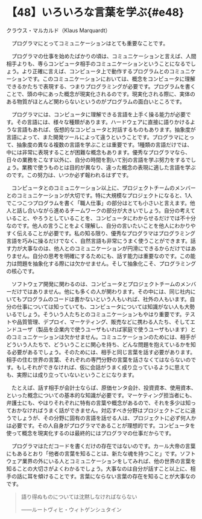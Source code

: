 # 【48】いろいろな言葉を学ぶ{#e48}

<div class="author">クラウス・マルカルド（Klaus Marquardt）</div>

　プログラマにとってコミュニケーションはとても重要なことです。

　プログラマの仕事を始めたばかりの頃は、コミュニケーションと言えば、人間相手よりも、専らコンピュータ相手のコミュニケーションということになるでしょう。より正確に言えば、コンピュータ上で動作するプログラムとのコミュニケーションです。このコミュニケーションにおいては、概念をコンピュータに理解できるかたちで表現する、つまりプログラミングが必要です。プログラムを書くことで、頭の中にあった概念が現実化されるのです。現実化される際に、実体のある物質がほとんど関わらないというのがプログラムの面白いところです。

　プログラマには、コンピュータに理解できる言語を上手く操る能力が必要です。その言語には、様々な種類があります。ハードウェアに直接に語りかけるような言語もあれば、仮想的なコンピュータと対話するものもあります。抽象度が言語によって、また開発ツールによって違うということです。プログラマにとって、抽象度の異なる複数の言語を学ぶことは重要です。1種類の言語だけでは、中には非常に表現することが困難な概念もあります。優秀なプログラマなら、日々の業務をこなす以外に、自分の時間を割いて別の言語を学ぶ努力をするでしょう。業務で使うものとは目的が異なり、違った概念の表現に適した言語を学ぶのです。この努力は、いつか必ず報われるはずです。

　コンピュータとのコミュニケーション以上に、プロジェクトチームのメンバーとのコミュニケーションが大切です。特に大規模なプロジェクトになると、1人でこつこつプログラムを書く「職人仕事」の部分はとても小さいと言えます。他人と話し合いながら進めるチームワークの部分が大きいでしょう。自分の考えていること、やろうとしていることを、コンピュータにわからせるだけでは不十分なのです。他人の言うことをよく理解し、自分の言いたいことを他人にわかりやすく伝えることが必要です。私の知る限り、優秀なプログラマはプログラミング言語を巧みに操るだけでなく、自然言語も非常にうまく使うことができます。話す力が大事なのは、他人とのコミュニケーションが円滑にできるからだけではありません。自分の思考を明確にするためにも、話す能力は重要なのです。この能力は問題を抽象化する際には欠かせません。そして抽象化こそ、プログラミングの核心です。

　ソフトウェア開発に関わるのは、コンピュータとプロジェクトチームのメンバーだけではありません。他にも多くの人が関わります。その中には、同じ社内にいてもプログラムのコードは書かないという人もいれば、社外の人もいます。自分の仕事については知っていても、コンピュータについては知識がない人も大勢いるでしょう。そういう人たちとのコミュニケーションもやはり重要です。テストや品質管理、デプロイ、マーケティング、販売などに携わる人たち、そしてエンドユーザ（製品を企業内で使うユーザもいれば家庭で使うユーザもいます）とのコミュニケーションは欠かせません。コミュニケーションのためには、相手がどういう人たちで、どういうことに関心を持ち、どんな問題を抱えているかを知る必要があるでしょう。そのためには、相手と同じ言葉を話す必要があります。相手の住む世界の言葉、それぞれの専門分野の言葉を話さなくてはならないのです。もしそれができなければ、仮に会話がうまく成り立っているように思えても、実際には成り立っていないということになります。

　たとえば、話す相手が会計士ならば、原価センタ会計、投資資本、使用資本、といった概念についての基本的な知識が必要です。マーケティング担当者にも、弁護士にも、やはりそれぞれに特有の言葉や概念があるので、それを多少は知っておかなければうまく話ができません。対応すべき分野はプロジェクトごとに違うでしょうが、その分野に固有の言語を話せる人は、プロジェクトに必ず何人かは必要です。その人自身がプログラマであることが理想的です。コンピュータを使って概念を現実化するのは最終的にはプログラマの仕事だからです。

　プログラマはただコードを書くだけの存在ではないのです。カール大帝の言葉にもあるとおり「他者の言葉を知ることは、新たな魂を持つこと」です。ソフトウェア業界の外にいる人とコミュニケーションをしてみれば、他の世界の言葉を知ることの大切さがよくわかるでしょう。大事なのは自分が話すこと以上に、相手の話に耳を傾けることです。言葉にならない言葉の存在を知ることが大事なのです。

> 語り得ぬものについては沈黙しなければならない
>
> <div class="cite_author">&mdash;&mdash;ルートヴィヒ・ウィトゲンシュタイン</div>
